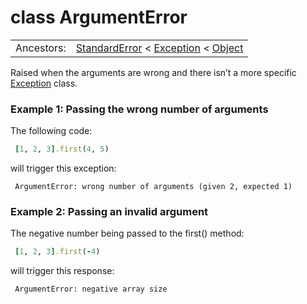 # class ArgumentError

| | |
|---|---|
| Ancestors:| [StandardError](standarderror.md) < [Exception](exception.md) < [Object](object.md) |

Raised when the arguments are wrong and there isn’t a more specific [Exception](execption.md) class.

### Example 1: Passing the wrong number of arguments

The following code:

```ruby 
 [1, 2, 3].first(4, 5)
```

will trigger this exception:

```
 ArgumentError: wrong number of arguments (given 2, expected 1)
```


### Example 2: Passing an invalid argument

The negative number being passed to the first() method:

```ruby
 [1, 2, 3].first(-4)
```

 will trigger this response:

```
 ArgumentError: negative array size
```


